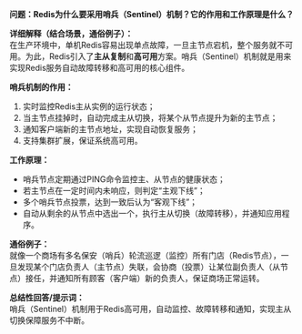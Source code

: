 **问题：Redis为什么要采用哨兵（Sentinel）机制？它的作用和工作原理是什么？**

**详细解释（结合场景，通俗例子）：**  
在生产环境中，单机Redis容易出现单点故障，一旦主节点宕机，整个服务就不可用。为此，Redis引入了**主从复制**和**高可用**方案。哨兵（Sentinel）机制就是用来实现Redis服务自动故障转移和高可用的核心组件。

**哨兵机制的作用：**
1. 实时监控Redis主从实例的运行状态；
2. 当主节点挂掉时，自动完成主从切换，将某个从节点提升为新的主节点；
3. 通知客户端新的主节点地址，实现自动恢复服务；
4. 支持集群扩展，保证系统高可用。

**工作原理：**
- 哨兵节点定期通过PING命令监控主、从节点的健康状态；
- 若主节点在一定时间内未响应，则判定“主观下线”；
- 多个哨兵节点投票，达到一致后认为“客观下线”；
- 自动从剩余的从节点中选出一个，执行主从切换（故障转移），并通知应用程序。

**通俗例子：**  
就像一个商场有多名保安（哨兵）轮流巡逻（监控）所有门店（Redis节点），一旦发现某个门店负责人（主节点）失联，会协商（投票）让某位副负责人（从节点）接任，并通知所有顾客（客户端）新的负责人，保证商场正常运转。

**总结性回答/提示词：**  
哨兵（Sentinel）机制用于Redis高可用，自动监控、故障转移和通知，实现主从切换保障服务不中断。